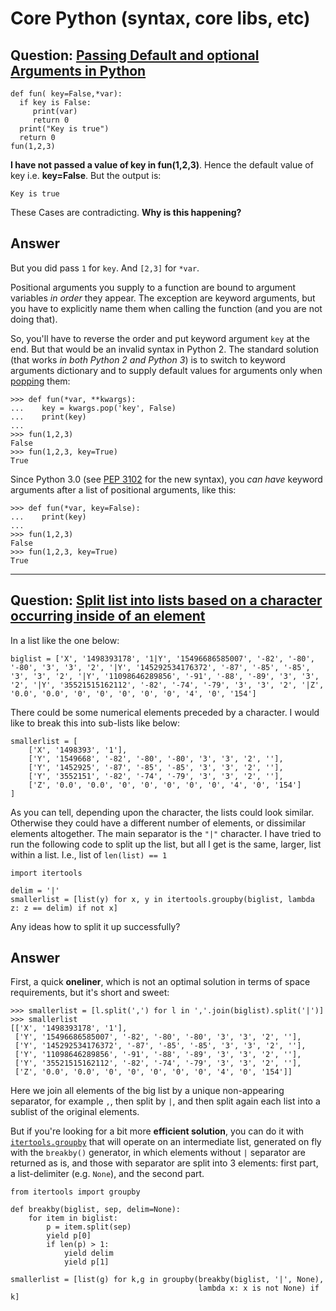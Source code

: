 # Core Python (syntax, core libs, etc)


## Question: [Passing Default and optional Arguments in Python](https://stackoverflow.com/q/45078413/404556)

    def fun( key=False,*var):
      if key is False:
         print(var)
         return 0
      print("Key is true")
      return 0
    fun(1,2,3)

**I have not passed a value of key in fun(1,2,3)**. Hence the default value of key i.e. **key=False**. But the output is:

    Key is true

These Cases are contradicting. **Why is this happening?**


## Answer

But you did pass `1` for `key`. And `[2,3]` for `*var`.

Positional arguments you supply to a function are bound to argument variables *in order* they
appear. The exception are keyword arguments, but you have to explicitly name them when calling the
function (and you are not doing that).

So, you'll have to reverse the order and put keyword argument `key` at the end. But that would be an
invalid syntax in Python 2. The standard solution (that works *in both Python 2 and Python 3*) is to
switch to keyword arguments dictionary and to supply default values for arguments only when
[popping](https://docs.python.org/2/library/stdtypes.html#dict.pop) them:

    >>> def fun(*var, **kwargs):
    ...    key = kwargs.pop('key', False)
    ...    print(key)
    ... 
    >>> fun(1,2,3)
    False
    >>> fun(1,2,3, key=True)
    True

Since Python 3.0 (see [PEP 3102](https://www.python.org/dev/peps/pep-3102/) for the  new syntax),
you *can have* keyword arguments after a list of positional arguments, like this:

    >>> def fun(*var, key=False):
    ...    print(key)
    ... 
    >>> fun(1,2,3)
    False
    >>> fun(1,2,3, key=True)
    True


---


## Question: [Split list into lists based on a character occurring inside of an element](https://stackoverflow.com/q/45281189/404556)

In a list like the one below: 

    biglist = ['X', '1498393178', '1|Y', '15496686585007', '-82', '-80', '-80', '3', '3', '2', '|Y', '145292534176372', '-87', '-85', '-85', '3', '3', '2', '|Y', '11098646289856', '-91', '-88', '-89', '3', '3', '2', '|Y', '35521515162112', '-82', '-74', '-79', '3', '3', '2', '|Z', '0.0', '0.0', '0', '0', '0', '0', '0', '4', '0', '154']

There could be some numerical elements preceded by a character. I would like to break this into sub-lists like below:

    smallerlist = [
        ['X', '1498393', '1'],
        ['Y', '1549668', '-82', '-80', '-80', '3', '3', '2', ''],
        ['Y', '1452925', '-87', '-85', '-85', '3', '3', '2', ''],
        ['Y', '3552151', '-82', '-74', '-79', '3', '3', '2', ''],
        ['Z', '0.0', '0.0', '0', '0', '0', '0', '0', '4', '0', '154']
    ]

As you can tell, depending upon the character, the lists could look similar. Otherwise they could
have a different number of elements, or dissimilar elements altogether. The main separator is the
`"|"` character. I have tried to run the following code to split up the list, but all I get is the
same, larger, list within a list. I.e., list of `len(list) == 1`
    
    import itertools

    delim = '|'
    smallerlist = [list(y) for x, y in itertools.groupby(biglist, lambda z: z == delim) if not x]

Any ideas how to split it up successfully? 


## Answer

First, a quick **oneliner**, which is not an optimal solution in terms of space requirements, but
it's short and sweet:

    >>> smallerlist = [l.split(',') for l in ','.join(biglist).split('|')]
    >>> smallerlist
    [['X', '1498393178', '1'],
     ['Y', '15496686585007', '-82', '-80', '-80', '3', '3', '2', ''],
     ['Y', '145292534176372', '-87', '-85', '-85', '3', '3', '2', ''],
     ['Y', '11098646289856', '-91', '-88', '-89', '3', '3', '2', ''],
     ['Y', '35521515162112', '-82', '-74', '-79', '3', '3', '2', ''],
     ['Z', '0.0', '0.0', '0', '0', '0', '0', '0', '4', '0', '154']]

Here we join all elements of the big list by a unique non-appearing separator, for example `,`, then
split by `|`, and then split again each list into a sublist of the original elements.

But if you're looking for a bit more **efficient solution**, you can do it with
[`itertools.groupby`](https://docs.python.org/3/library/itertools.html#itertools.groupby) that will
operate on an intermediate list, generated on fly with the `breakby()` generator, in which elements
without `|` separator are returned as is, and those with separator are split into 3 elements: first
part, a list-delimiter (e.g. `None`), and the second part.

    from itertools import groupby

    def breakby(biglist, sep, delim=None):
        for item in biglist:
            p = item.split(sep)
            yield p[0]
            if len(p) > 1:
                yield delim
                yield p[1]
    
    smallerlist = [list(g) for k,g in groupby(breakby(biglist, '|', None),
                                              lambda x: x is not None) if k]

